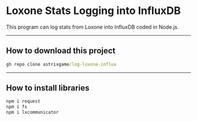 # Loxone Stats Logging into InfluxDB
This program can log stats from Loxone into InfluxDB coded in Node.js.
<hr>
<h2>How to download this project</h2>

```cmd
gh repo clone astrixgame/log-loxone-influx
```
<hr>
<h2>How to install libraries</h2>

```cmd
npm i request
npm i fs
npm i lxcommunicator
```
